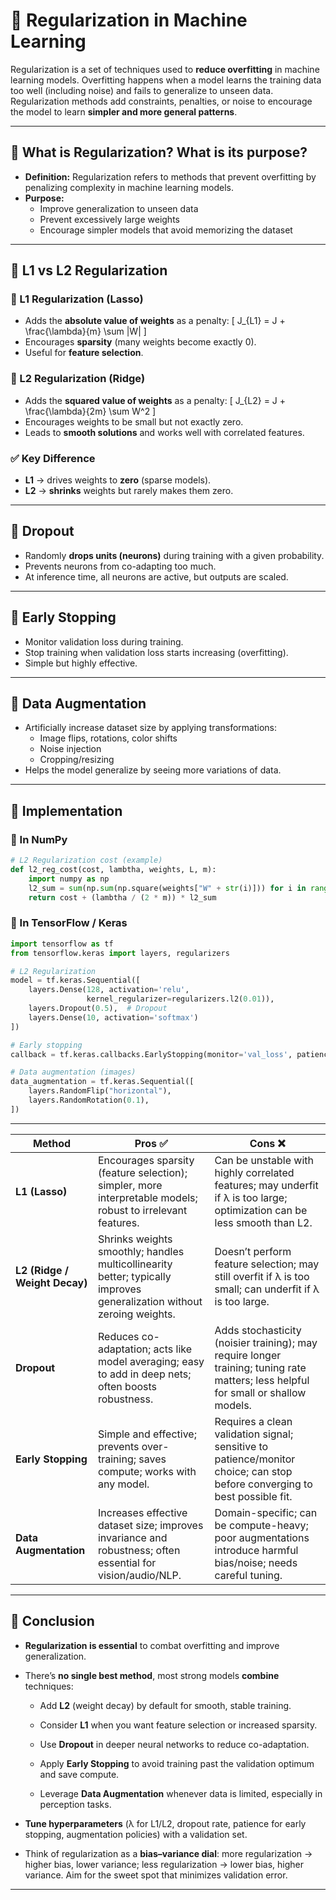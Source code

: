 # 🧠 Regularization in Machine Learning

Regularization is a set of techniques used to **reduce overfitting** in machine learning models. Overfitting happens when a model learns the training data too well (including noise) and fails to generalize to unseen data. Regularization methods add constraints, penalties, or noise to encourage the model to learn **simpler and more general patterns**.

---

## 📌 What is Regularization? What is its purpose?
- **Definition:** Regularization refers to methods that prevent overfitting by penalizing complexity in machine learning models.
- **Purpose:**  
  - Improve generalization to unseen data  
  - Prevent excessively large weights  
  - Encourage simpler models that avoid memorizing the dataset

---

## 📌 L1 vs L2 Regularization

### 🔹 L1 Regularization (Lasso)
- Adds the **absolute value of weights** as a penalty:
  \[
  J_{L1} = J + \frac{\lambda}{m} \sum |W|
  \]
- Encourages **sparsity** (many weights become exactly 0).
- Useful for **feature selection**.

### 🔹 L2 Regularization (Ridge)
- Adds the **squared value of weights** as a penalty:
  \[
  J_{L2} = J + \frac{\lambda}{2m} \sum W^2
  \]
- Encourages weights to be small but not exactly zero.
- Leads to **smooth solutions** and works well with correlated features.

### ✅ Key Difference
- **L1** → drives weights to **zero** (sparse models).  
- **L2** → **shrinks** weights but rarely makes them zero.  

---

## 📌 Dropout
- Randomly **drops units (neurons)** during training with a given probability.  
- Prevents neurons from co-adapting too much.  
- At inference time, all neurons are active, but outputs are scaled.  

---

## 📌 Early Stopping
- Monitor validation loss during training.  
- Stop training when validation loss starts increasing (overfitting).  
- Simple but highly effective.

---

## 📌 Data Augmentation
- Artificially increase dataset size by applying transformations:  
  - Image flips, rotations, color shifts  
  - Noise injection  
  - Cropping/resizing  
- Helps the model generalize by seeing more variations of data.

---

## 📌 Implementation

### 🔹 In **NumPy**
```python
# L2 Regularization cost (example)
def l2_reg_cost(cost, lambtha, weights, L, m):
    import numpy as np
    l2_sum = sum(np.sum(np.square(weights["W" + str(i)])) for i in range(1, L + 1))
    return cost + (lambtha / (2 * m)) * l2_sum
```

### 🔹 In **TensorFlow / Keras**
```python
import tensorflow as tf
from tensorflow.keras import layers, regularizers

# L2 Regularization
model = tf.keras.Sequential([
    layers.Dense(128, activation='relu', 
                 kernel_regularizer=regularizers.l2(0.01)),
    layers.Dropout(0.5),  # Dropout
    layers.Dense(10, activation='softmax')
])

# Early stopping
callback = tf.keras.callbacks.EarlyStopping(monitor='val_loss', patience=5)

# Data augmentation (images)
data_augmentation = tf.keras.Sequential([
    layers.RandomFlip("horizontal"),
    layers.RandomRotation(0.1),
])
```

---

| Method                        | Pros ✅                                                                                                                 | Cons ❌                                                                                                                             |
| ----------------------------- | ---------------------------------------------------------------------------------------------------------------------- | ---------------------------------------------------------------------------------------------------------------------------------- |
| **L1 (Lasso)**                | Encourages sparsity (feature selection); simpler, more interpretable models; robust to irrelevant features.            | Can be unstable with highly correlated features; may underfit if λ is too large; optimization can be less smooth than L2.          |
| **L2 (Ridge / Weight Decay)** | Shrinks weights smoothly; handles multicollinearity better; typically improves generalization without zeroing weights. | Doesn’t perform feature selection; may still overfit if λ is too small; can underfit if λ is too large.                            |
| **Dropout**                   | Reduces co-adaptation; acts like model averaging; easy to add in deep nets; often boosts robustness.                   | Adds stochasticity (noisier training); may require longer training; tuning rate matters; less helpful for small or shallow models. |
| **Early Stopping**            | Simple and effective; prevents over-training; saves compute; works with any model.                                     | Requires a clean validation signal; sensitive to patience/monitor choice; can stop before converging to best possible fit.         |
| **Data Augmentation**         | Increases effective dataset size; improves invariance and robustness; often essential for vision/audio/NLP.            | Domain-specific; can be compute-heavy; poor augmentations introduce harmful bias/noise; needs careful tuning.                      |

---

## 📌 Conclusion

- **Regularization is essential** to combat overfitting and improve generalization.
- There’s **no single best method**, most strong models **combine** techniques:

  - Add **L2** (weight decay) by default for smooth, stable training.
  - Consider **L1** when you want feature selection or increased sparsity.

  - Use **Dropout** in deeper neural networks to reduce co-adaptation.

  - Apply **Early Stopping** to avoid training past the validation optimum and save compute.

  - Leverage **Data Augmentation** whenever data is limited, especially in perception tasks.

- **Tune hyperparameters** (λ for L1/L2, dropout rate, patience for early stopping, augmentation policies) with a validation set.

- Think of regularization as a **bias–variance dial**: more regularization → higher bias, lower variance; less regularization → lower bias, higher variance. Aim for the sweet spot that minimizes validation error.

---